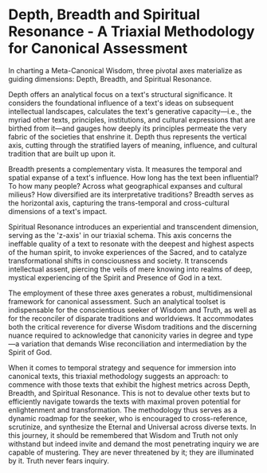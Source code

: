 # Depth, Breadth and Spiritual Resonance - A Triaxial Methodology for Canonical Assessment

In charting a Meta-Canonical Wisdom, three pivotal axes materialize as guiding dimensions: Depth, Breadth, and Spiritual Resonance. 

Depth offers an analytical focus on a text's structural significance. It considers the foundational influence of a text's ideas on subsequent intellectual landscapes, calculates the text's generative capacity—i.e., the myriad other texts, principles, institutions, and cultural expressions that are birthed from it—and gauges how deeply its principles permeate the very fabric of the societies that enshrine it. Depth thus represents the vertical axis, cutting through the stratified layers of meaning, influence, and cultural tradition that are built up upon it.

Breadth presents a complementary vista. It measures the temporal and spatial expanse of a text's influence. How long has the text been influential? To how many people? Across what geographical expanses and cultural milieus? How diversified are its interpretative traditions? Breadth serves as the horizontal axis, capturing the trans-temporal and cross-cultural dimensions of a text's impact.

Spiritual Resonance introduces an experiential and transcendent dimension, serving as the 'z-axis' in our triaxial schema. This axis concerns the ineffable quality of a text to resonate with the deepest and highest aspects of the human spirit, to invoke experiences of the Sacred, and to catalyze transformational shifts in consciousness and society. It transcends intellectual assent, piercing the veils of mere knowing into realms of deep, mystical experiencing of the Spirit and Presence of God in a text.

The employment of these three axes generates a robust, multidimensional framework for canonical assessment. Such an analytical toolset is indispensable for the conscientious seeker of Wisdom and Truth, as well as for the reconciler of disparate traditions and worldviews. It accommodates both the critical reverence for diverse Wisdom traditions and the discerning nuance required to acknowledge that canonicity varies in degree and type—a variation that demands Wise reconciliation and intermediation by the Spirit of God.

When it comes to temporal strategy and sequence for immersion into canonical texts, this triaxial methodology suggests an approach: to commence with those texts that exhibit the highest metrics across Depth, Breadth, and Spiritual Resonance. This is not to devalue other texts but to efficiently navigate towards the texts with maximal proven potential for enlightenment and transformation. The methodology thus serves as a dynamic roadmap for the seeker, who is encouraged to cross-reference, scrutinize, and synthesize the Eternal and Universal across diverse texts. In this journey, it should be remembered that Wisdom and Truth not only withstand but indeed invite and demand the most penetrating inquiry we are capable of mustering. They are never threatened by it; they are illuminated by it. Truth never fears inquiry. 



